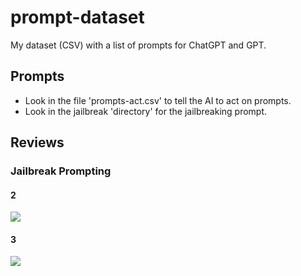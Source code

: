 # prompt-dataset

My dataset (CSV) with a list of prompts for ChatGPT and GPT.

## Prompts

- Look in the file 'prompts-act.csv' to tell the AI to act on prompts.
- Look in the jailbreak 'directory' for the jailbreaking prompt.

## Reviews

### Jailbreak Prompting

#### 2
![](https://media.discordapp.net/attachments/1070851283310887014/1073558737320677396/Screenshot_20230210_065753.png)

#### 3

![](https://media.discordapp.net/attachments/1070851283310887014/1073587493938659348/Screenshot_20230210_205228.jpg)
